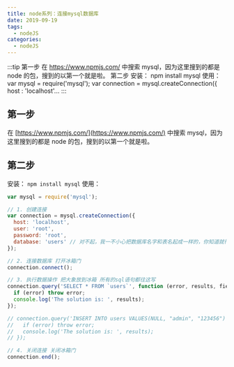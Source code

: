 ```yaml
---
title: node系列：连接mysql数据库
date: 2019-09-19
tags:
  - nodeJS
categories:
  - nodeJS
---
```


:::tip
第一步
在 https://www.npmjs.com/ 中搜索 mysql，因为这里搜到的都是 node 的包，搜到的以第一个就是啦。
第二步
安装：
npm install mysql
使用：
var mysql      = require('mysql');
var connection = mysql.createConnection({
  host     : 'localhost'...
:::

<!-- more -->

## 第一步
在 [https://www.npmjs.com/](https://www.npmjs.com/) 中搜索 mysql，因为这里搜到的都是 node 的包，搜到的以第一个就是啦。
## 第二步
安装：
`npm install mysql`
使用：
```javascript
var mysql = require('mysql');

// 1. 创建连接
var connection = mysql.createConnection({
  host: 'localhost',
  user: 'root',
  password: 'root',
  database: 'users' // 对不起，我一不小心把数据库名字和表名起成一样的，你知道就行
});

// 2. 连接数据库 打开冰箱门
connection.connect();

// 3. 执行数据操作 把大象放到冰箱 所有的sql语句都往这写
connection.query('SELECT * FROM `users`', function (error, results, fields) {
  if (error) throw error;
  console.log('The solution is: ', results);
});

// connection.query('INSERT INTO users VALUES(NULL, "admin", "123456")', function (error, results, fields) {
//   if (error) throw error;
//   console.log('The solution is: ', results);
// });

// 4. 关闭连接 关闭冰箱门
connection.end();

```

